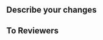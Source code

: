 ## Describe your changes
<!-- 스크린샷 및 작업 내용을 적어주세요 -->

## To Reviewers
<!-- 리뷰어에게 남기는 참고 사항을 적어주세요 -->
